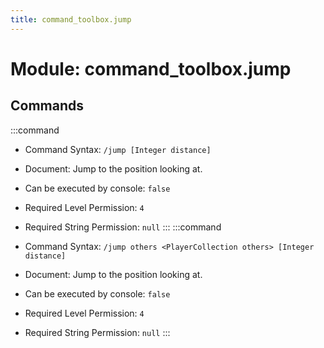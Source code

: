 ```yaml
---
title: command_toolbox.jump
---
```



# Module: command_toolbox.jump

## Commands
:::command
- Command Syntax: `/jump [Integer distance]`
- Document:   Jump to the position looking at.


- Can be executed by console: `false`
- Required Level Permission: `4`
- Required String Permission: `null`
:::
:::command
- Command Syntax: `/jump others <PlayerCollection others> [Integer distance]`
- Document:   Jump to the position looking at.


- Can be executed by console: `false`
- Required Level Permission: `4`
- Required String Permission: `null`
:::
